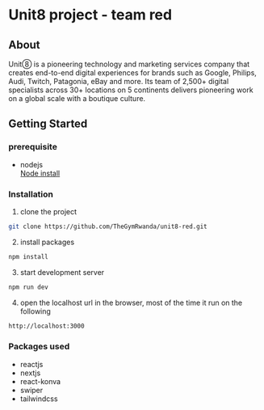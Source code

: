 # Unit8 project - team red


## About
Unit➇ is a pioneering technology and marketing services company that
creates end-to-end digital experiences for brands such as
Google, Philips, Audi, Twitch, Patagonia, eBay and more. Its team of 2,500+ digital specialists across 30+
locations on 5 continents delivers pioneering work on a global scale with a boutique culture.

## Getting Started
### prerequisite
- nodejs <br />
[Node install](https://nodejs.org/en/download/)

### Installation
1. clone the project<br/>
```bash
git clone https://github.com/TheGymRwanda/unit8-red.git
```
2. install packages
```bash
npm install
```
3. start development server
```bash
npm run dev
```
4. open the localhost url in the browser, most of the time it run on the following

```bash
http://localhost:3000
```
### Packages used
- reactjs
- nextjs
- react-konva
- swiper
- tailwindcss